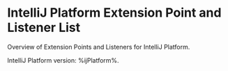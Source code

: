 <!-- Copyright 2000-2025 JetBrains s.r.o. and contributors. Use of this source code is governed by the Apache 2.0 license. -->

# IntelliJ Platform Extension Point and Listener List

<link-summary>Overview of Extension Points and Listeners for IntelliJ Platform.</link-summary>

IntelliJ Platform version: %ijPlatform%.

<include from="generated_intellij_platform_extension_point_list.md" element-id="content"/>
